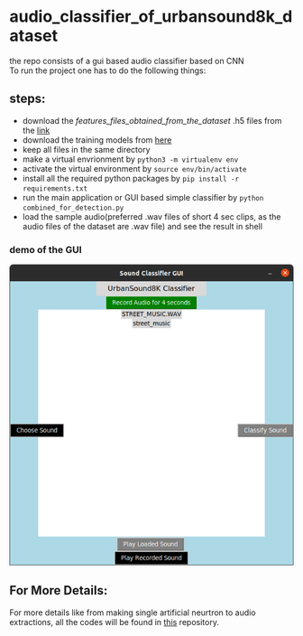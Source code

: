 # audio_classifier_of_urbansound8k_dataset
the repo consists of a gui based audio classifier based on CNN<br>
To run the project one has to do the following things:
## steps:
* download the *features_files_obtained_from_the_dataset* .h5 files from the [link](https://drive.google.com/file/d/1Y7O0bwBspfwUp42_42JPiWqH8IeSp3av/view?usp=sharing)
* download the training models from [here](https://drive.google.com/file/d/1UwS3YY1hAjbx5f6pAS1QmD4w4TgX25wE/view?usp=sharing)
* keep all files in the same directory
* make a virtual envrionment by  ``` python3 -m virtualenv env ```
* activate the virtual environment by ``` source env/bin/activate ```
* install all the required python packages by ``` pip install -r requirements.txt ```
* run the main application or GUI based simple classifier by ``` python combined_for_detection.py ```
* load the sample audio(preferred .wav files of short 4 sec clips, as the audio files of the dataset are .wav file) and see the result in shell

### demo of the GUI
![](https://github.com/Safat99/audio_classifier_of_urbansound8k_dataset/blob/main/GUI%20screenshot.png)

## For More Details:
For more details like from making single artificial neurtron to audio extractions, all the codes will be found in [this](https://github.com/Safat99/audio_processing) repository. 
